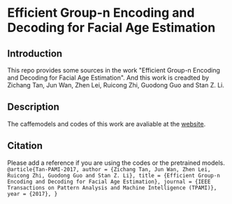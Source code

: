 # Efficient Group-n Encoding and Decoding for Facial Age Estimation

## Introduction
This repo provides some sources in the work "Efficient Group-n Encoding and Decoding for Facial Age Estimation". And this work is creadted by Zichang Tan, Jun Wan, Zhen Lei, Ruicong Zhi, Guodong Guo and Stan Z. Li.

## Description
The caffemodels and codes of this work are avaliable at the [website](http://www.cbsr.ia.ac.cn/users/zctan/projects/AgeEncodingDecoding/main.htm).


## Citation
Please add a reference if you are using the codes or the pretrained models.
`@article{Tan-PAMI-2017,
  author = {Zichang Tan, Jun Wan, Zhen Lei, Ruicong Zhi, Guodong Guo and Stan Z. Li},
  title = {Efficient Group-n Encoding and Decoding for Facial Age Estimation},
  journal = {IEEE Transactions on Pattern Analysis and Machine Intelligence (TPAMI)},
  year = {2017},
}`
